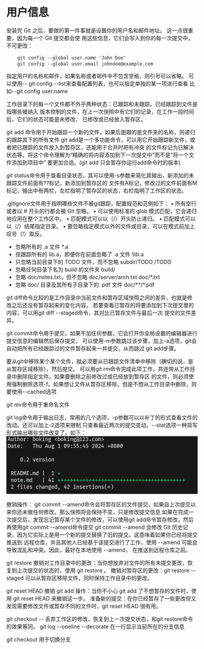 # 用户信息
安装完 Git 之后，要做的第一件事就是设置你的用户名和邮件地址。 这一点很重要，因为每一个 Git 提交都会使
用这些信息，它们会写入到你的每一次提交中，不可更改：
``` 
    git config --global user.name 'John Doe'
    git config --global user.email johndoe@example.com

```
指定用户的名称和邮件，如果名称或者邮件中不包含空格，则引号可以省略。
可以使用-- git config --list来查看配置列表，也可以指定单独的某一项进行查看
比如--git config user.name

工作目录下的每一个文件都不外乎两种状态：已跟踪和未跟踪。已经跟踪到文件是指哪些被纳入
版本控制的文件，在上一次快照中有它们的记录，在工作一段时间后，它们的状态可能是未修改、
已修改或已经放入暂存区。

git add <file> 命令用于开始跟踪一个新的文件，如果后面跟的是文件夹的名称，则递归的跟踪其下的所有文件
git add是一个多功能命令，可以用它开始跟踪新文件，或者把已跟踪的文件放入到暂存区，还能用于合并时把有冲突
的文件标记为已解决状态等。将这个命令理解为“精确的将内容添加到下一次提交中”而不是“将一个文件添加到项目中”
要更加合适。(git add 只会暂存你运行add命令时的版本)

git status命令用于查看目录状态，其可以使用-s参数来简化其输出，新添加的未跟踪文件前面有??标记，新添加到暂存区的
文件有A标记，修改过的文件前面有M标记，输出中有两栏，左栏指明了暂存区的状态，右栏指明了工作区的状态。


.gitignore文件用于指明哪些文件不被git跟踪，配置规范和范例如下：
• 所有空行或者以 # 开头的行都会被 Git 忽略。
• 可以使用标准的 glob 模式匹配，它会递归地应用在整个工作区中。
• 匹配模式可以以（/）开头防止递归。
• 匹配模式可以以（/）结尾指定目录。
• 要忽略指定模式以外的文件或目录，可以在模式前加上叹号（!）取反。

+ 忽略所有的 .a 文件
*.a
+ 但跟踪所有的 lib.a，即便你在前面忽略了 .a 文件
!lib.a
+ 只忽略当前目录下的 TODO 文件，而不忽略 subdir/TODO
/TODO
+ 忽略任何目录下名为 build 的文件夹
build/
+ 忽略 doc/notes.txt，但不忽略 doc/server/arch.txt
doc/*.txt
+ 忽略 doc/ 目录及其所有子目录下的 .pdf 文件
doc/**/*.pdf


git diff命令比较的是工作目录中当前文件和暂存区域快照之间的差异，也就是修改之后还没有暂存起来的变化内容。
若要查看已暂存的将要添加到下次提交里的内容，可以用git diff --staged命令，其对比已暂存文件与最后一次
提交的文件差异。

git commit命令用于提交，如果不加任何参数，它会打开你全局设置的编辑器进行提交信息的编辑然后保存提交，
可以使用-m参数跳过该步骤，加上-a选项，git会自动把所有已经跟踪过的文件暂存起来一并提交，从而跳过
git add步骤。

要从git中移除某个某个文件，就必须要从已跟踪文件清单中移除（确切的说，是从暂存区域移除），然后提交。
可以用git rm命令完成此项工作，并连带从工作目录中删除指定文件。如果要删除之前修改过或已经放到暂存区
的文件，则必须使用强制删除选项-f。如果想让文件从暂存区移除，但是不想从工作目录中删除，则要使用--cached选项


git mv命令用于重命名文件


git log命令用于输出日志，常用的几个选项，-p参数可以以补丁的形式查看文件的改动。还可以加上-2选项来限制
只查看最近两次的提交变动。--stat选项一种简写形式输出哪些文件改变了。如下：
![alt text](image.png)


撤销操作：
   git commit --amend命令会将暂存区的文件提交，如果自上次提交以来你还未做任何修改，那么快照将会保持不变，只是修改提交信息
    如果在完成一次提交后，发现忘记暂存某个文件的修改，可以使用git add命令暂存修改，然后再使用git commit --amend命令提交
    git commit --amend 会修改 Git 历史记录，因为它实际上是用一个新的提交替换了旧的提交。这意味着如果你已经将提交推送到
    远程仓库，并且其他人已经基于该提交进行了工作，使用 --amend 可能会导致混乱和冲突。因此，最好在本地使用 --amend，
    在推送到远程仓库之前。

git restore
撤销对工作目录中的更改：当你想放弃对文件的所有未提交更改，恢复到上次提交的状态时，使用 git restore <file>。
撤销对暂存区的更改：git restore --staged <file> 可以从暂存区移除文件，同时保持工作目录中的更改。

git reset HEAD
撤销 git add 操作：当你不小心 git add 了不想暂存的文件时，使用 git reset HEAD <file> 来撤销这一步。
准备新的提交：在你已经暂存了一些更改但又发现需要修改文件或暂存不同的文件时，git reset HEAD 很有用。

git checkout -- <file>丢弃工作区的修改，恢复到上一次提交状态，和git restore命令的效果等同。
git log --oneline --decorate 在一行显示当前所在的分支信息

git checkout <branchname> 用于切换分支





